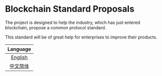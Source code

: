 # Blockchain Standard Proposals

The project is designed to help the industry, which has just entered blockchain, propose a common protocol standard.

This standard will be of great help for enterprises to improve their products.

| Language  |
| :---: |
| [English](README.md) |
| [中文简体](README_cn.md) |

